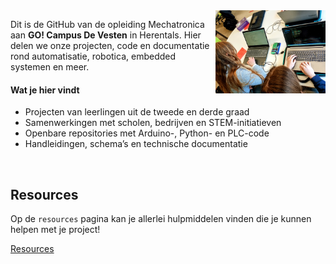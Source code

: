 <img src="../images/hardworking-students.jpg" align="right" width="35%"/>

Dit is de GitHub van de opleiding Mechatronica aan **GO! Campus De Vesten** in Herentals. Hier delen we onze projecten, code en documentatie rond automatisatie, robotica, embedded systemen en meer.

#### Wat je hier vindt
- Projecten van leerlingen uit de tweede en derde graad
- Samenwerkingen met scholen, bedrijven en STEM-initiatieven
- Openbare repositories met Arduino-, Python- en PLC-code
- Handleidingen, schema’s en technische documentatie

<br clear="right"/>

## Resources
Op de `resources` pagina kan je allerlei hulpmiddelen vinden die je kunnen helpen met je project!

[Resources](../documentation/resources.md)